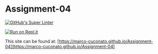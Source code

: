 # Assignment-04

[![GitHub's Super Linter](https://github.com/marco-cuconato/Assignment-04/workflows/GitHub's%20Super%20Linter/badge.svg)](https://github.com/marco-cuconato/Assignment-04/actions)

[![Run on Repl.it](https://repl.it/badge/github/marco-cuconato/Assignment-04)](https://repl.it/github/marco-cuconato/Assignment-04)

This site can be found at: [https://marco-cuconato.github.io/Assignment-04](https://marco-cuconato.github.io/Assignment-04)
